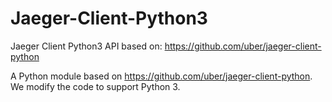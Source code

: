 # Jaeger-Client-Python3
Jaeger Client Python3 API based on: https://github.com/uber/jaeger-client-python

A Python module based on https://github.com/uber/jaeger-client-python. We modify the code to support Python 3.
